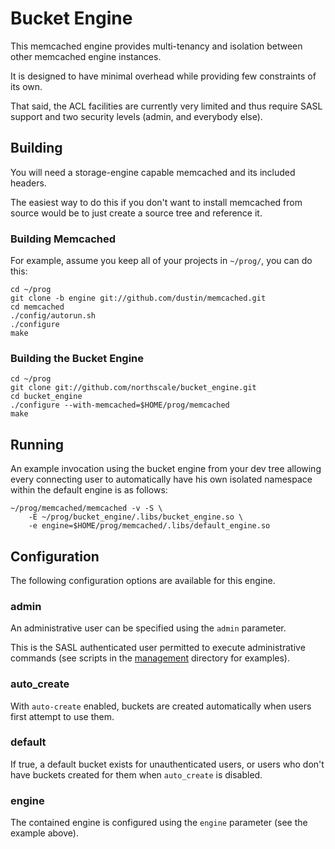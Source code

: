 # Bucket Engine

This memcached engine provides multi-tenancy and isolation between
other memcached engine instances.

It is designed to have minimal overhead while providing few
constraints of its own.

That said, the ACL facilities are currently very limited and thus
require SASL support and two security levels (admin, and everybody
else).

## Building

You will need a storage-engine capable memcached and its included
headers.

The easiest way to do this if you don't want to install memcached from
source would be to just create a source tree and reference it.

### Building Memcached

For example, assume you keep all of your projects in `~/prog/`, you
can do this:

    cd ~/prog
    git clone -b engine git://github.com/dustin/memcached.git
    cd memcached
    ./config/autorun.sh
    ./configure
    make

### Building the Bucket Engine

    cd ~/prog
    git clone git://github.com/northscale/bucket_engine.git
    cd bucket_engine
    ./configure --with-memcached=$HOME/prog/memcached
    make

## Running

An example invocation using the bucket engine from your dev tree
allowing every connecting user to automatically have his own isolated
namespace within the default engine is as follows:

    ~/prog/memcached/memcached -v -S \
        -E ~/prog/bucket_engine/.libs/bucket_engine.so \
        -e engine=$HOME/prog/memcached/.libs/default_engine.so

## Configuration

The following configuration options are available for this engine.

### admin

An administrative user can be specified using the `admin` parameter.

This is the SASL authenticated user permitted to execute
administrative commands (see scripts in the [management][management]
directory for examples).

### auto\_create

With `auto-create` enabled, buckets are created automatically when
users first attempt to use them.

### default

If true, a default bucket exists for unauthenticated users, or users
who don't have buckets created for them when `auto_create` is disabled.

### engine

The contained engine is configured using the `engine` parameter (see
the example above).


[management]: http://github.com/northscale/bucket_engine/tree/master/management/
